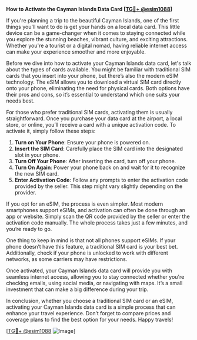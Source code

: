 **How to Activate the Cayman Islands Data Card [[TG💪+ @esim1088](https://t.me/s/esim1088)]**

If you're planning a trip to the beautiful Cayman Islands, one of the first things you'll want to do is get your hands on a local data card. This little device can be a game-changer when it comes to staying connected while you explore the stunning beaches, vibrant culture, and exciting attractions. Whether you're a tourist or a digital nomad, having reliable internet access can make your experience smoother and more enjoyable.

Before we dive into how to activate your Cayman Islands data card, let's talk about the types of cards available. You might be familiar with traditional SIM cards that you insert into your phone, but there’s also the modern eSIM technology. The eSIM allows you to download a virtual SIM card directly onto your phone, eliminating the need for physical cards. Both options have their pros and cons, so it’s essential to understand which one suits your needs best.

For those who prefer traditional SIM cards, activating them is usually straightforward. Once you purchase your data card at the airport, a local store, or online, you’ll receive a card with a unique activation code. To activate it, simply follow these steps:

1. **Turn on Your Phone**: Ensure your phone is powered on.
2. **Insert the SIM Card**: Carefully place the SIM card into the designated slot in your phone.
3. **Turn Off Your Phone**: After inserting the card, turn off your phone.
4. **Turn On Again**: Power your phone back on and wait for it to recognize the new SIM card.
5. **Enter Activation Code**: Follow any prompts to enter the activation code provided by the seller. This step might vary slightly depending on the provider.

If you opt for an eSIM, the process is even simpler. Most modern smartphones support eSIMs, and activation can often be done through an app or website. Simply scan the QR code provided by the seller or enter the activation code manually. The whole process takes just a few minutes, and you’re ready to go.

One thing to keep in mind is that not all phones support eSIMs. If your phone doesn’t have this feature, a traditional SIM card is your best bet. Additionally, check if your phone is unlocked to work with different networks, as some carriers may have restrictions.

Once activated, your Cayman Islands data card will provide you with seamless internet access, allowing you to stay connected whether you're checking emails, using social media, or navigating with maps. It’s a small investment that can make a big difference during your trip.

In conclusion, whether you choose a traditional SIM card or an eSIM, activating your Cayman Islands data card is a simple process that can enhance your travel experience. Don’t forget to compare prices and coverage plans to find the best option for your needs. Happy travels!

[[TG💪+ @esim1088](https://t.me/s/esim1088) ![Image](https://i.postimg.cc/Y0z9fWf4/image.png)]